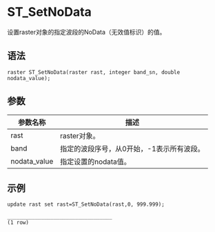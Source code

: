 # ST\_SetNoData

设置raster对象的指定波段的NoData（无效值标识）的值。

## 语法

```
raster ST_SetNoData(raster rast, integer band_sn, double nodata_value);
```

## 参数

|参数名称|描述|
|----|--|
|rast|raster对象。|
|band|指定的波段序号，从0开始，-1表示所有波段。|
|nodata\_value|指定设置的nodata值。|

## 示例

```
update rast set rast=ST_SetNoData(rast,0, 999.999);

__________________________________
(1 row)
```

